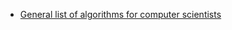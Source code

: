 - [General list of algorithms for computer scientists](https://medium.com/@codingfreak/top-algorithms-data-structures-concepts-every-computer-science-student-should-know-e0549c67b4ac)
